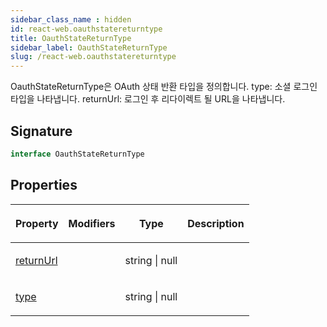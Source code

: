 ```yaml
---
sidebar_class_name : hidden
id: react-web.oauthstatereturntype
title: OauthStateReturnType
sidebar_label: OauthStateReturnType
slug: /react-web.oauthstatereturntype
---
```






OauthStateReturnType은 OAuth 상태 반환 타입을 정의합니다. type: 소셜 로그인 타입을 나타냅니다. returnUrl: 로그인 후 리다이렉트 될 URL을 나타냅니다.

## Signature

```typescript
interface OauthStateReturnType 
```

## Properties

<table><thead><tr><th>

Property


</th><th>

Modifiers


</th><th>

Type


</th><th>

Description


</th></tr></thead>
<tbody><tr><td>

[returnUrl](./react-web.oauthstatereturntype.returnurl)


</td><td>


</td><td>

string \| null


</td><td>


</td></tr>
<tr><td>

[type](./react-web.oauthstatereturntype.type)


</td><td>


</td><td>

string \| null


</td><td>


</td></tr>
</tbody></table>

